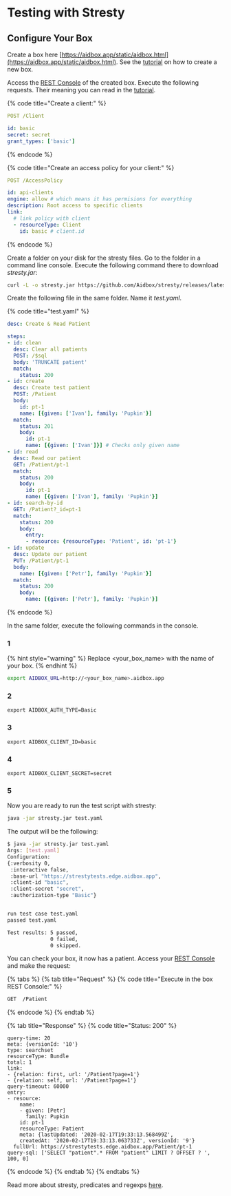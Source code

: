 # Testing with Stresty

## Configure Your Box

Create a box here [https://aidbox.app/static/aidbox.html](https://aidbox.app/static/aidbox.html). See the [tutorial](broken-reference) on how to create a new box.

Access the [REST Console](../overview/aidbox-ui/rest-console-1.md) of the created box. Execute the following requests. Their meaning you can read in the [tutorial](../security-and-access-control-1/auth/basic-auth.md#register-client).

{% code title="Create a client:" %}
```yaml
POST /Client

id: basic
secret: secret
grant_types: ['basic']
```
{% endcode %}

{% code title="Create an access policy for your client:" %}
```yaml
POST /AccessPolicy

id: api-clients
engine: allow # which means it has permisions for everything
description: Root access to specific clients
link:
  # link policy with client
  - resourceType: Client
    id: basic # client.id
```
{% endcode %}

Create a folder on your disk for the stresty files. Go to the folder in a command line console. Execute the following command there to download _stresty.jar_:

```bash
curl -L -o stresty.jar https://github.com/Aidbox/stresty/releases/latest/download/stresty.jar
```

Create the following file in the same folder. Name it _test.yaml_.

{% code title="test.yaml" %}
```yaml
desc: Create & Read Patient

steps:
- id: clean
  desc: Clear all patients
  POST: /$sql
  body: 'TRUNCATE patient'
  match:
    status: 200
- id: create
  desc: Create test patient
  POST: /Patient
  body:
    id: pt-1
    name: [{given: ['Ivan'], family: 'Pupkin'}]
  match:
    status: 201
    body:
      id: pt-1
      name: [{given: ['Ivan']}] # Checks only given name
- id: read
  desc: Read our patient
  GET: /Patient/pt-1
  match:
    status: 200
    body:
      id: pt-1
      name: [{given: ['Ivan'], family: 'Pupkin'}]
- id: search-by-id
  GET: /Patient?_id=pt-1
  match:
    status: 200
    body:
      entry:
      - resource: {resourceType: 'Patient', id: 'pt-1'}
- id: update
  desc: Update our patient
  PUT: /Patient/pt-1
  body:
    name: [{given: ['Petr'], family: 'Pupkin'}]
  match:
    status: 200
    body:
      name: [{given: ['Petr'], family: 'Pupkin'}]
```
{% endcode %}

In the same folder, execute the following commands in the console.

### 1

{% hint style="warning" %}
Replace \<your\_box\_name> with the name of your box.
{% endhint %}

```bash
export AIDBOX_URL=http://<your_box_name>.aidbox.app
```

### 2

```
export AIDBOX_AUTH_TYPE=Basic
```

### 3

```
export AIDBOX_CLIENT_ID=basic
```

### 4

```
export AIDBOX_CLIENT_SECRET=secret
```

### 5

Now you are ready to run the test script with stresty:

```bash
java -jar stresty.jar test.yaml
```

The output will be the following:

```bash
$ java -jar stresty.jar test.yaml
Args: [test.yaml]
Configuration:
{:verbosity 0,
 :interactive false,
 :base-url "https://strestytests.edge.aidbox.app",
 :client-id "basic",
 :client-secret "secret",
 :authorization-type "Basic"}


run test case test.yaml
passed test.yaml

Test results: 5 passed,
              0 failed,
              0 skipped.
```

You can check your box, it now has a patient. Access your [REST Console](../overview/aidbox-ui/rest-console-1.md) and make the request:

{% tabs %}
{% tab title="Request" %}
{% code title="Execute in the box REST Console:" %}
```bash
GET  /Patient
```
{% endcode %}
{% endtab %}

{% tab title="Response" %}
{% code title="Status: 200" %}
```
query-time: 20
meta: {versionId: '10'}
type: searchset
resourceType: Bundle
total: 1
link:
- {relation: first, url: '/Patient?page=1'}
- {relation: self, url: '/Patient?page=1'}
query-timeout: 60000
entry:
- resource:
    name:
    - given: [Petr]
      family: Pupkin
    id: pt-1
    resourceType: Patient
    meta: {lastUpdated: '2020-02-17T19:33:13.568499Z', 
    createdAt: '2020-02-17T19:33:13.063733Z', versionId: '9'}
  fullUrl: https://strestytests.edge.aidbox.app/Patient/pt-1
query-sql: ['SELECT "patient".* FROM "patient" LIMIT ? OFFSET ? ', 100, 0]
```
{% endcode %}
{% endtab %}
{% endtabs %}

Read more about stresty, predicates and regexps [here](https://github.com/Aidbox/stresty).
